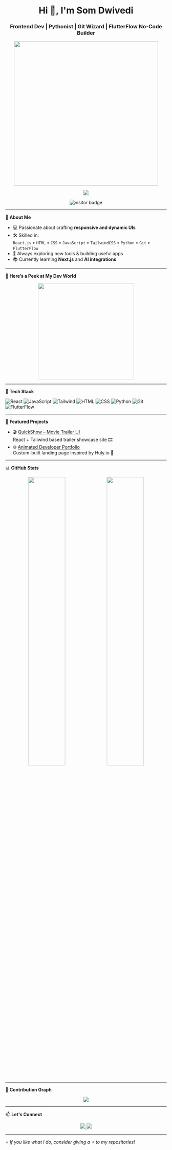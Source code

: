 <h1 align="center">Hi 👋, I'm Som Dwivedi</h1>
<h3 align="center">Frontend Dev | Pythonist | Git Wizard | FlutterFlow No-Code Builder</h3>

<p align="center">
  <img src="https://media2.giphy.com/media/v1.Y2lkPTc5MGI3NjExdnBnM2E0czFmdmFobmllNXYydzVjeWRrZzM2ejBvdjdmbnl5dTFiZCZlcD12MV9pbnRlcm5hbF9naWZfYnlfaWQmY3Q9Zw/f3iwJFOVOwuy7K6FFw/giphy.gif" width="450" />
</p>

<p align="center">
  <img src="https://readme-typing-svg.herokuapp.com?font=Fira+Code&weight=500&size=22&pause=1000&color=61DAFB&center=true&vCenter=true&width=435&lines=Frontend+Developer+with+Python;Git+Master+and+UI+Designer;Building+No-code+Apps+with+FlutterFlow;Loves+clean,+scalable+code" />
</p>

<p align="center">
  <img src="https://komarev.com/ghpvc/?username=Som-tech-68&label=Visitors&color=0e75b6&style=flat" alt="visitor badge"/>
</p>

---

🌟 **About Me**

- 💻 Passionate about crafting **responsive and dynamic UIs**  
- 🛠 Skilled in:  
  `React.js` • `HTML` • `CSS` • `JavaScript` • `TailwindCSS` • `Python` • `Git` • `FlutterFlow`
- 🚀 Always exploring new tools & building useful apps
- 📚 Currently learning **Next.js** and **AI integrations**

---

📸 **Here’s a Peek at My Dev World**

<p align="center">
  <img src="https://plus.unsplash.com/premium_vector-1727448490518-477e95ae1ca3?q=80&w=687&auto=format&fit=crop&ixlib=rb-4.1.0&ixid=M3wxMjA3fDB8MHxwaG90by1wYWdlfHx8fGVufDB8fHx8fA%3D%3D" width="300" />
</p>

---

🔨 **Tech Stack**

![React](https://img.shields.io/badge/React-%2320232a.svg?style=for-the-badge&logo=react&logoColor=61DAFB)
![JavaScript](https://img.shields.io/badge/JavaScript-F7DF1E?style=for-the-badge&logo=javascript&logoColor=black)
![Tailwind](https://img.shields.io/badge/TailwindCSS-06B6D4?style=for-the-badge&logo=tailwindcss&logoColor=white)
![HTML](https://img.shields.io/badge/HTML5-e34c26?style=for-the-badge&logo=html5&logoColor=white)
![CSS](https://img.shields.io/badge/CSS3-264de4?style=for-the-badge&logo=css3&logoColor=white)
![Python](https://img.shields.io/badge/Python-3776AB?style=for-the-badge&logo=python&logoColor=white)
![Git](https://img.shields.io/badge/Git-F05032?style=for-the-badge&logo=git&logoColor=white)
![FlutterFlow](https://img.shields.io/badge/FlutterFlow-7756FF?style=for-the-badge&logo=flutter&logoColor=white)

---

📌 **Featured Projects**

- 🎬 [QuickShow – Movie Trailer UI](https://github.com/Som-tech-68/quickshow)  
  React + Tailwind based trailer showcase site 🎞️  
- 🌐 [Animated Developer Portfolio](https://github.com/Som-tech-68/portfolio)  
  Custom-built landing page inspired by Huly.io 💼

---

📊 **GitHub Stats**

<p align="center">
  <img src="https://github-readme-stats.vercel.app/api?username=Som-tech-68&show_icons=true&theme=react" width="48%" />
  <img src="https://github-readme-streak-stats.herokuapp.com/?user=Som-tech-68&theme=react" width="48%" />
</p>

---

🌱 **Contribution Graph**

<p align="center">
  <img src="https://github-readme-activity-graph.cyclic.app/graph?username=Som-tech-68&theme=react-dark" />
</p>

---

📫 **Let's Connect**

<p align="center">
  <a href="mailto:your-email@gmail.com">
    <img src="https://img.shields.io/badge/Gmail-D14836?style=for-the-badge&logo=gmail&logoColor=white" />
  </a>
  <a href="https://linkedin.com/in/your-link">
    <img src="https://img.shields.io/badge/LinkedIn-blue?style=for-the-badge&logo=linkedin" />
  </a>
</p>

---

⭐ *If you like what I do, consider giving a ⭐ to my repositories!*
